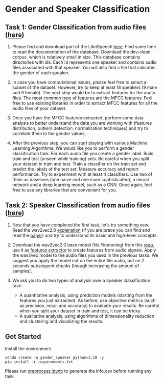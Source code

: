 # Gender and Speaker Classification

## Task 1: Gender Classification from audio files ([here](./task1.ipynb))
1. Please find and download part of the LibriSpeech <a href="https://www.openslr.org/12/" target="_blank">here</a>. Find some time to read the
documentation of the database. Download the dev-clean corpus, which is relatively small in size. This database contains directories with ids. Each id represents one speaker and contains audio files associated with that speaker. You will also find a file that indicates the gender of each speaker.

2. In case you have computational issues, please feel free to select a subset of the dataset. However, try to keep at least 18 speakers (9 male and 9 female). The next step would be to extract features for the audio files. The most common type of features are the MFCC features. Feel free to use existing libraries in order to extract MFCC features for all the audio files of your dataset.

3. Once you have the MFCC features extracted, perform some data analysis to better
understand the data you are working with (features distribution, outliers detection, normalization techniques) and try to correlate them to the gender values.

4. After the previous step, you can start playing with various Machine Learning Algorithms. We would like you to perform a gender classification task. For each audio file you create a gender label. Build train and test (unseen while training) sets. Be careful when you split your dataset in train and test. Train a classifier on the train set and predict the labels of the test set. Measure accuracy and report performance. Try to experiment with at least 4 classifiers. Use two of them as baselines (one naive and one more sophisticated), a neural network and a deep learning model, such as a CNN. Once again, feel free to use any libraries that are convenient for you.

## Task 2: Speaker Classification from audio files ([here](./task2.ipynb))
1. Now that you have completed the first task, let’s try something new. Read the
wav2vec2.0 <a href="https://maelfabien.github.io/machinelearning/wav2vec/#b-the-model" target="_blank">explanation</a> (if you are brave you can find and read the <a href="https://arxiv.org/pdf/2006.11477" target="_blank">paper</a>) and try to understand its basic and high-level concepts.

2. Download the wav2vec2.0 base model (No Finetuning) from this <a href="https://github.com/facebookresearch/fairseq/blob/main/examples/wav2vec/README.md" target="_blank">repo</a>, use it as <a href="https://github.com/facebookresearch/fairseq/blob/main/examples/wav2vec/README.md#wav2vec" target="_blank">features extractor</a> to create features from audio signals. Apply the wav2vec model to the audio files you used in the previous tasks. We suggest you apply the model not on the entire file audio, but on 2 seconds subsequent chunks (though increasing the amount of samples).

3. We ask you to do two types of analysis over a speaker classification task:
   * A quantitative analysis, using prediction models (starting from the features you just extracted). As before, use objective metrics (such as precision, recall and accuracy) to evaluate your results. Be careful when you split your dataset in train and test, it can be tricky.
   * A qualitative analysis, using algorithms of dimensionality reduction and clustering and visualizing the results.

## Get Started
Install the environment
```
conda create -n gender_speaker python=3.10 -y
pip install -r requirements.txt
```
Please run [preprocess.ipynb](./preprocess.ipynb) to generate the info.csv before running any task. 
